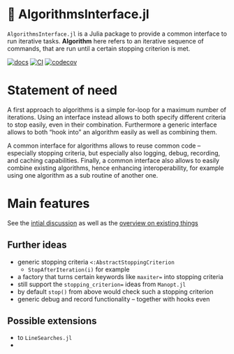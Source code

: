 # 🧮 AlgorithmsInterface.jl

`AlgorithmsInterface.jl` is a Julia package to provide a common interface to run iterative tasks.
**Algorithm** here refers to an iterative sequence of commands, that are run until a certain stopping criterion is met.

[![docs][docs-dev-img]][docs-dev-url] [![CI][ci-img]][ci-url] [![codecov][codecov-img]][codecov-url]

[docs-dev-img]: https://img.shields.io/badge/docs-dev-blue.svg
[docs-dev-url]: https://JuliaManifolds.github.io/AlgorithmsInterface.jl/dev/

[codecov-img]: https://codecov.io/gh/JuliaManifolds/AlgorithmsInterface.jl/graph/badge.svg?token=1OBDY03SUP
[codecov-url]: https://codecov.io/gh/JuliaManifolds/AlgorithmsInterface.jl

[ci-img]: https://github.com/JuliaManifolds/AlgorithmsInterface.jl/actions/workflows/ci.yml/badge.svg
[ci-url]: https://github.com/JuliaManifolds/AlgorithmsInterface.jl/actions/workflows/ci.yml

# Statement of need

A first approach to algorithms is a simple for-loop for a maximum number of iterations.
Using an interface instead allows to both specify different criteria to stop easily, even in their combination.
Furthermore a generic interface allows to both “hook into” an algorithm easily as well as combining them.

A common interface for algorithms allows to reuse common code – especially stopping criteria, but especially also logging, debug, recording, and caching capabilities.
Finally, a common interface also allows to easily combine existing algorithms, hence enhancing interoperability, for example using one algorithm as a sub routine of another one.

# Main features

See the [intial discussion](https://github.com/JuliaManifolds/AlgorithmsInterface.jl/discussions/1)
as well as the [overview on existing things](https://github.com/JuliaManifolds/AlgorithmsInterface.jl/discussions/2)

## Further ideas

* generic stopping criteria `<:AbstractStoppingCriterion`
  * `StopAfterIteration(i)` for example
* a factory that turns certain keywords like `maxiter=` into stopping criteria
* still support the `stopping_criterion=` ideas from `Manopt.jl`
* by default `stop()` from above would check such a stopping criterion
* generic debug and record functionality – together with hooks even

## Possible extensions

* to `LineSearches.jl`
*

